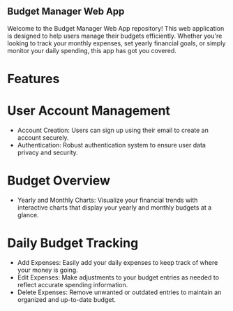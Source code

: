 ## Budget Manager Web App

Welcome to the Budget Manager Web App repository! This web application is designed to help users manage their budgets efficiently. Whether you're looking to track your monthly expenses, set yearly financial goals, or simply monitor your daily spending, this app has got you covered.

# Features

# User Account Management

- Account Creation: Users can sign up using their email to create an account securely.
- Authentication: Robust authentication system to ensure user data privacy and security.

# Budget Overview

- Yearly and Monthly Charts: Visualize your financial trends with interactive charts that display your yearly and monthly budgets at a glance.

# Daily Budget Tracking

- Add Expenses: Easily add your daily expenses to keep track of where your money is going.
- Edit Expenses: Make adjustments to your budget entries as needed to reflect accurate spending information.
- Delete Expenses: Remove unwanted or outdated entries to maintain an organized and up-to-date budget.
